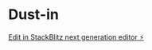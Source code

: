 # Dust-in

[Edit in StackBlitz next generation editor ⚡️](https://stackblitz.com/~/github.com/ShinobiWonKnobi/Dust-in)